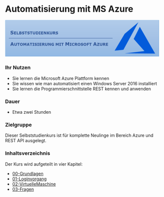 # **Automatisierung mit MS Azure**<br>

![Logo Selbststudienkurs](Bilder/VA_GitHub_Logo.png)


### **Ihr Nutzen**

- Sie lernen die Microsoft Azure Plattform kennen
- Sie wissen wie man automatisiert einen Windows Server 2016 installiert
- Sie lernen die Programmierschnittstelle REST kennen und anwenden

### **Dauer**
- Etwa zwei Stunden

### **Zielgruppe**
Dieser Selbststudienkurs ist für komplette Neulinge im Bereich Azure und REST API ausgelegt.

### **Inhaltsverzeichnis**
Der Kurs wird aufgeteilt in vier Kapitel:<br>

- [00-Grundlagen](00-Grundlagen/)
- [01-Loginvorgang](01-Loginvorgang/)
- [02-VirtuelleMaschine](02-VirtuelleMaschine/)
- [03-Fragen](03-Fragen/)